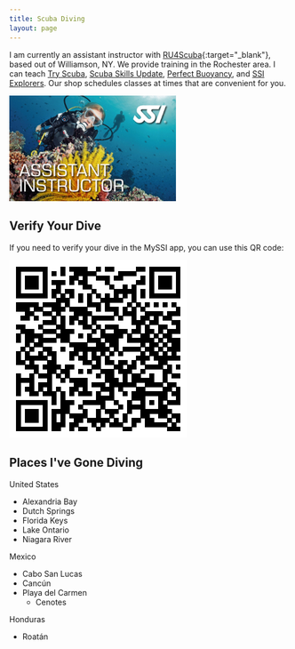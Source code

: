 ```yaml
---
title: Scuba Diving
layout: page
---
```

I am currently an assistant instructor with [RU4Scuba](https://www.ru4scubaa.com){:target="_blank"}, based out of Williamson, NY. We provide training in the Rochester area. I can teach [Try Scuba](https://ru4scubaa.com/courses/try-scuba-diving), [Scuba Skills Update](https://ru4scubaa.com/courses/scuba-skills-update), [Perfect Buoyancy](https://ru4scubaa.com/courses/perfect-buoyancy), and [SSI Explorers](https://ru4scubaa.com/courses/blue-oceans-snorkel-explorer). Our shop schedules classes at times that are convenient for you.

<div class="text-center"><img src="/assets/img/ssi_ai.jpg" alt="SSI assistant instructor card" style="max-width:300px;" /></div>

Verify Your Dive
-----------------
If you need to verify your dive in the MySSI app, you can use this QR code:
<div class="text-center"><img src="/assets/img/100883.png" alt="Logan's QR code" style="max-width: 400px;" /></div>

Places I've Gone Diving
-----------------------
United States
* Alexandria Bay
* Dutch Springs
* Florida Keys
* Lake Ontario
* Niagara River

Mexico
* Cabo San Lucas
* Cancún
* Playa del Carmen
  * Cenotes

Honduras
* Roatán

